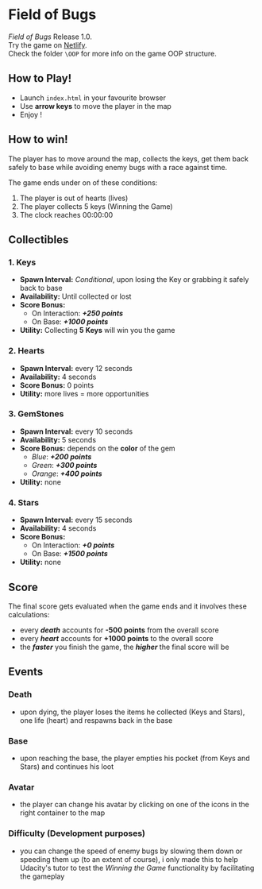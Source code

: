# Field of Bugs
*Field of Bugs* Release 1.0.  
Try the game on [Netlify](https://infallible-goldberg-5951ff.netlify.app/).  
Check the folder `\OOP` for more info on the game OOP structure.  

## How to Play!

  - Launch `index.html` in your favourite browser
  - Use **arrow keys** to move the player in the map
  - Enjoy !

## How to win!
The player has to move around the map, collects the keys, get them back safely to base while avoiding enemy bugs with a race against time.

The game ends under on of these conditions: 
1. The player is out of hearts (lives)
2. The player collects 5 keys (Winning the Game)
3. The clock reaches 00:00:00 

## Collectibles 

### 1. Keys
- **Spawn Interval:** *Conditional*, upon losing the Key or grabbing it safely back to base
- **Availability:** Until collected or lost
- **Score Bonus:** 
    - On Interaction: ***+250 points***
    - On Base: ***+1000 points***
- **Utility:** Collecting **5 Keys** will win you the game 

### 2. Hearts
- **Spawn Interval:** every 12 seconds
- **Availability:** 4 seconds
- **Score Bonus:** 0 points
- **Utility:** more lives = more opportunities

### 3. GemStones
- **Spawn Interval:** every 10 seconds
- **Availability:** 5 seconds
- **Score Bonus:** depends on the **color** of the gem
    - *Blue*: ***+200 points***
    - *Green*: ***+300 points***
    - *Orange*: ***+400 points***
- **Utility:** none

### 4. Stars
- **Spawn Interval:** every 15 seconds
- **Availability:** 4 seconds
- **Score Bonus:** 
    - On Interaction: ***+0 points***
    - On Base: ***+1500 points***
- **Utility:** none

## Score
The final score gets evaluated when the game ends and it involves these calculations:
- every ***death*** accounts for **-500 points** from the overall score
- every ***heart*** accounts for **+1000 points** to the overall score
- the ***faster*** you finish the game, the ***higher*** the final score will be

## Events 

### Death
- upon dying, the player loses the items he collected (Keys and Stars), one life (heart) and respawns back in the base

### Base
- upon reaching the base, the player empties his pocket (from Keys and Stars) and continues his loot

### Avatar 
- the player can change his avatar by clicking on one of the icons in the right container to the map

### Difficulty (Development purposes)
- you can change the speed of  enemy bugs by slowing them down or speeding them up (to an extent of course), i only made this to help Udacity's tutor to test the *Winning the Game* functionality by facilitating the gameplay